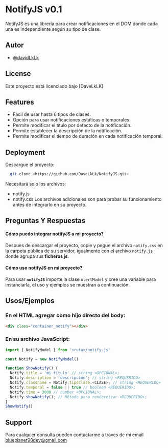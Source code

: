 
# NotifyJS v0.1

NotifyJS es una librería para crear notificaciones en el DOM donde cada una es independiente según su tipo de clase.




## Autor

- [@davidLkLk](https://github.com/daveLkLk)

## License
Este proyecto está licenciado bajo [DaveLkLK]

## Features

- Fácil de usar hasta 6 tipos de clases.
- Opción para usar notificaciones estáticas o temporales
- Permite modificar el título por defecto de la notificación.
- Permite establecer la descripción de la notificación.
- Permite modificar el tiempo de duración en cada notificación temporal.
## Deployment

Descargue el proyecto:

```bash
  git clone <https://github.com/DaveLkLk/NotifyJS.git>
```

Necesitará solo los archivos:
- notify.js
- notify.css
Los archivos adicionales son para probar su funcionamiento antes de integrarlo en su proyecto.


## Preguntas Y Respuestas

#### Cómo puedo integrar notifyJS a mi proyecto? 

Despues de descargar el proyecto, copie y pegue el archivo `notify.css` en la carpeta pública de su servidor, igualmente con el archivo `notify.js` donde agrupa sus **ficheros js**.

#### Cómo uso notifyJS en mi proyecto?

Para usar **`notifyJS`** importe la clase `AlertModel` y cree una variable para instanciarla, el uso y ejemplos se muestran a continuación:


## Usos/Ejemplos

### En el HTML agregar como hijo directo del body:
```HTML
<div class="container_notify"></div>
```

### En su archivo JavaScript:
```javascript
import { NotifyModel } from '<ruta>/notify.js'

const Notify = new NotifyModel()

function ShowNotify() {
  Notify.title = 'mi título' // string <OPCIONAL>;
  Notify.description = 'descripción'; // string <REQUERIDO>
  Notify.classname = Notify.tipoClase.<CLASE>; // string <REQUERIDO>
  Notify.temporal = false || true // boolean <REQUERIDO>;
  Notify.time = 3000 // number <OPCIONAL>;
  Notify.showNotify(); // Método para rendereizar <REQUERIDO>;
}
ShowNotify()
```


## Support

Para cualquier consulta pueden contactarme a traves de mi email blueplanet98dev@gmail.com

